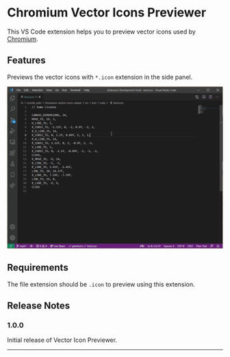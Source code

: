 # Chromium Vector Icons Previewer

This VS Code extension helps you to preview vector icons used by [Chromium](https://source.chromium.org/chromium/chromium/src/+/master:components/vector_icons/).

## Features

Previews the vector icons with `*.icon` extension in the side panel.

![Preview](images/demo.gif)

## Requirements

The file extension should be `.icon` to preview using this extension.


## Release Notes

### 1.0.0

Initial release of Vector Icon Previewer.

-----------------------------------------------------------------------------------------------------------
